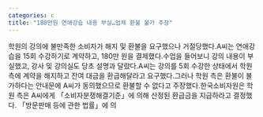 ```yaml
---
categories: c
title: "180만원 연애강습 내용 부실…업체 환불 불가 주장"
---
```

학원의 강의에 불만족한 소비자가 해지 및 환불을 요구했으나 거절당했다.A씨는 연애강습을 15회 수강하기로 계약하고, 180만 원을 결제했다.수업을 들어보니 강의 내용이 부실했고, 강사 및 강의실도 당초 설명과 달랐다.A씨는 강의를 5회 수강한 상태에서 학원 측에 계약을 해지하고 잔여 대금을 환급해달라고 요구했다.그러나 학원 측은 환불이 불가하다는 안내문에 A씨가 동의했으므로 환불할 수 없다고 주장했다.한국소비자원은 학원 측은 A씨에게 「소비자분쟁해결기준」에 의해 산정된 환급금을 지급하라고 결정했다. 「방문판매 등에 관한 법률」에 의
